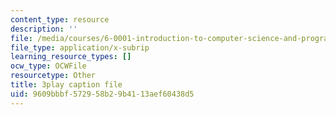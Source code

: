 ```yaml
---
content_type: resource
description: ''
file: /media/courses/6-0001-introduction-to-computer-science-and-programming-in-python-fall-2016/9609bbbf572958b29b4113aef60438d5_ncpb4wIsQu8.vtt
file_type: application/x-subrip
learning_resource_types: []
ocw_type: OCWFile
resourcetype: Other
title: 3play caption file
uid: 9609bbbf-5729-58b2-9b41-13aef60438d5
---
```

